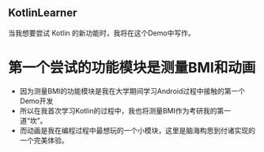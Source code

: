 ## KotlinLearner

当我想要尝试 Kotlin 的新功能时，我将在这个Demo中写作。

# 第一个尝试的功能模块是测量BMI和动画
- 因为测量BMI的功能模块是我在大学期间学习Android过程中接触的第一个Demo开发
- 所以在我首次学习Kotlin的过程中，我也将测量BMI作为考研我的第一道“坎”。
- 而动画是我在编程过程中最想玩的一个小模块，这里是脑海构思到付诸实现的一个完美体验。
